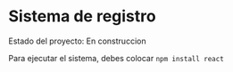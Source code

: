 <h1>Sistema de registro</h1>

Estado del proyecto: En construccion

Para ejecutar el sistema, debes colocar ```npm install react```
